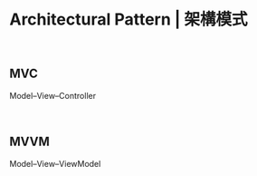 # Architectural Pattern | 架構模式

<br>

## MVC 

Model–View–Controller

<br>

## MVVM

Model–View–ViewModel

<br>
